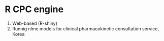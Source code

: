 # R CPC engine
1. Web-based (R-shiny)
2. Runnig nlme models for clinical pharmacokinetic consultation service, Korea
